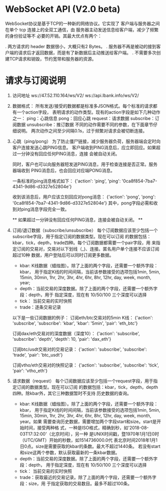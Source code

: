
WebSocket API (V2.0 beta) 
===========================

WebSocket协议是基于TCP的一种新的网络协议。它实现了
客户端与服务器之间在单个 tcp 连接上的全双工通信，由
服务器主动发送信息给客户端，减少了频繁的身份验证等不
必要的开销。其最大优点有两个：

. 两方请求的 header 数据很小，大概只有2 Bytes。
. 服务器不再是被动的接到客户端的请求后才返回数据，而是有了新数据后主动推送给客户端。
. 不需要多次创建TCP请求和销毁，节约宽带和服务器的资源。



请求与订阅说明
==================

1. 访问地址
    ws://47.52.110.164/ws/V2/
    ws://api.lbank.info/ws/V2/


2. 数据格式：
    所有发送/接受的数据都是标准多JSON格式。每个标准的请求都有一个action字段，
    表明请求的动作类型。现有的action字段是如下几种动作之一：
    ping：心跳信息
    pong：回应心跳
    request：请求数据
    subscribe：订阅数据
    unsubscribe：推订数据
    不同的动作需要不同的参数，在下面章节仔细说明。
    两次动作之间至少间隔0.1s，过于频繁对请求会被切断连接。


3. 心跳（ping/pong）
    为了防止僵尸链接，减少服务器负荷，服务器端会定时向客户连接发送心跳PING信息。
    客户端收到PING消息后，应立即回应。如果超过一分钟没有回应任何PING消息，连接
    会被自动关闭。

    同时，客户也可以向服务器短发送PING消息，用于检查连接是否正常。服务器端收到
    PING消息后，也会回应对应端PONG消息。

    一条标准的ping消息格式如下：
    {'action': 'ping', 'ping': '0ca8f854-7ba7-4341-9d86-d3327e52804e'}

    收到该消息后，用户应该立刻回应对pong消息：
    {'action': 'pong', 'pong': '0ca8f854-7ba7-4341-9d86-d3327e52804e'}
    其中，pong字段必需和收到对ping消息字段完全一致。

    ** 如果超过一分钟没有回应任何PING消息，连接会被自动关闭。 **


4. 订阅/退订数据（subscribe/unsubscribe）
    每个订阅数据应该至少包括一个subscribe字段，用于指定订阅的数据类型。现在可以订阅
    的数据包括：kbar，tick，depth，trade四种。每个订阅数据都需要一个pair字段，用
    来指定订阅的交易对，交易对以下划线（_)、连接。匿名用户单个连接不应该订阅超过10种
    数据，用户登陆后可以同时订阅更多数据。
    * kbar:  K线数据（蜡烛图）。除了上面的两个字段，还需要一个额外字段：kbar，
      用于指定K线的时间间隔，当前该参数接受的选项包括1min, 5min, 15min, 30min, 
      1hr, 2hr, 3hr, 4hr, 6hr, 8hr, 12hr, day, week, month, year; 
    * depth：当前交易的深度数据。除了上面的两个字段，还需要一个额外字段：depth，用于
      指定深度，现在有 10/50/100 三个深度可以选择
    * tick： 当前交易的实时快照
    * trade：逐条交易记录

    以下是一些订阅数据的例子：
    订阅eth/btc交易对的5min K线：
    {'action': 'subscribe', 'subscribe': 'kbar', 'kbar': '5min', 'pair': 'eth_btc'}

    订阅dax/eth交易对的深度数据（深度10）：
    {'action': 'subscribe', 'subscribe': 'depth', 'depth': 10, 'pair': 'dax_eth'}

    订阅btc/usdt交易对的交易记录：
    {'action': 'subscribe', 'subscribe': 'trade', 'pair': 'btc_usdt'}

    订阅vtho/eth交易对的快照记录：
    {'action': 'subscribe', 'subscribe': 'tick', 'pair': 'vtho_eth'}


5. 请求数据（request）
    每个订阅数据应该至少包括一个request字段，用于指定订阅的数据类型。现在可以订阅
    的数据包括：kbar，tick，depth，depth四种。除kbar外，其它三种数据暂时不支持
    历史数据的查询。
    * kbar:  K线数据（蜡烛图）。除了上面的两个字段，还需要一个额外字段：kbar，
      用于指定K线的时间间隔，当前该参数接受的选项包括1min, 5min, 15min, 30min, 
      1hr, 2hr, 3hr, 4hr, 6hr, 8hr, 12hr, day, week, month, year。如果
      需要查询历史数据，需要增加两个字段start和size。start是开始时间，接受两种格
      式，一种是ISO格式，精确到秒，如'2018-08-03T17:32:00'（北京时间），另一种
      是UNIX时间戳，暨1970年1月1日0时（UTC/GMT）开始的秒数，如1514736000.0代
      表北京时间2018年1月1日0点。size是需要获取的kbar的条数。最大不超过1440条。
      若没有start和size这两个参数，默认获取最新的一条kbar数据。
    * depth：当前交易的深度数据。除了上面的两个字段，还需要一个额外字段：depth，
      用于指定深度，现在有 10/50/100 三个深度可以选择    
    * tick： 当前交易的实时快照
    * trade：获取最近的交易记录。除了上面的两个字段，还需要一个额外字段：size，用
      于指定获取的交易数目。最多不超过100条。
